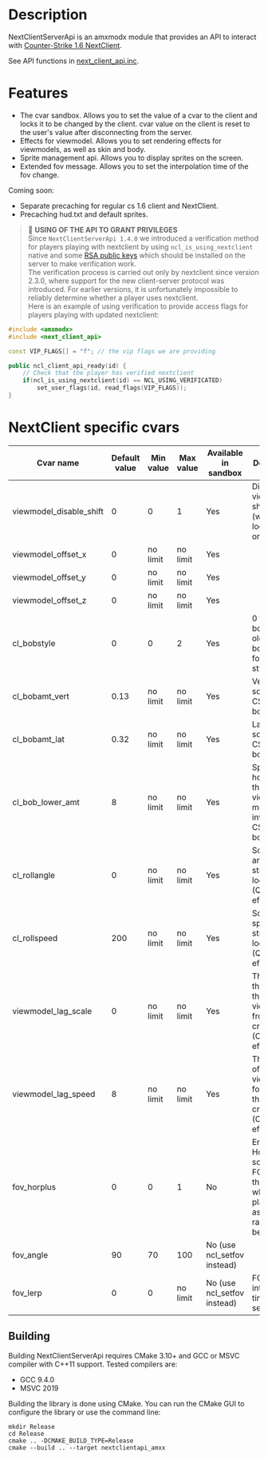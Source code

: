 # Description
NextClientServerApi is an amxmodx module that provides an API to interact with [Counter-Strike 1.6 NextClient](https://cs16nextclient.com).

See API functions in [next_client_api.inc](https://github.com/Next21Team/NextClientServerApi/blob/main/addons/amxmodx/scripting/include/next_client_api.inc).

# Features

- The cvar sandbox. Allows you to set the value of a cvar to the client and locks it to be changed by the client. cvar value on the client is reset to the user's value after disconnecting from the server.
- Effects for viewmodel. Allows you to set rendering effects for viewmodels, as well as skin and body.
- Sprite management api. Allows you to display sprites on the screen.
- Extended fov message. Allows you to set the interpolation time of the fov change.

Coming soon:
- Separate precaching for regular cs 1.6 client and NextClient.
- Precaching hud.txt and default sprites.

> 💎 **USING OF THE API TO GRANT PRIVILEGES** <br />
Since `NextClientServerApi 1.4.0` we introduced a verification method for players playing with nextclient by using `ncl_is_using_nextclient` native and some [RSA public keys](https://github.com/Next21Team/NextClientServerApi/tree/main/addons/amxmodx/data/nextclient_api/pkeys) which should be installed on the server to make verification work.<br />
The verification process is carried out only by nextclient since version 2.3.0, where support for the new client-server protocol was introduced. For earlier versions, it is unfortunately impossible to reliably determine whether a player uses nextclient.<br />
Here is an example of using verification to provide access flags for players playing with updated nextclient:
```c++
#include <amxmodx>
#include <next_client_api>

const VIP_FLAGS[] = "f"; // the vip flags we are providing

public ncl_client_api_ready(id) {
	// Check that the player has verified nextclient
	if(ncl_is_using_nextclient(id) == NCL_USING_VERIFICATED)
		set_user_flags(id, read_flags(VIP_FLAGS));
}
```

# NextClient specific cvars

| Cvar name | Default value | Min value | Max value | Available in sandbox | Description |
| --- | --- | --- | --- | --- | --- |
| viewmodel_disable_shift | 0 | 0 | 1 | Yes | Disable viewmodel shifting (when you looking up or down). |
| viewmodel_offset_x | 0 | no limit | no limit | Yes |  |
| viewmodel_offset_y | 0 | no limit | no limit | Yes |  |
| viewmodel_offset_z | 0 | no limit | no limit | Yes |  |
| cl_bobstyle | 0 | 0 | 2 | Yes | 0 for default bob, 1 for old style bob and 2 for CS:GO style bob. |
| cl_bobamt_vert | 0\.13 | no limit | no limit | Yes | Vertical scale for CS:GO style bob. |
| cl_bobamt_lat | 0\.32 | no limit | no limit | Yes | Lateral scale for CS:GO style bob. |
| cl_bob_lower_amt | 8 | no limit | no limit | Yes | Specifies how much the viewmodel moves inwards for CS:GO style bob. |
| cl_rollangle | 0 | no limit | no limit | Yes | Screen roll angle when strafing or looking (Quake effect). |
| cl_rollspeed | 200 | no limit | no limit | Yes | Screen roll speed when strafing or looking (Quake effect). |
| viewmodel_lag_scale | 0 | no limit | no limit | Yes | The value of the lag of the viewmodel from the crosshair (CS:GO effect). |
| viewmodel_lag_speed | 8 | no limit | no limit | Yes | The speed of the viewmodel following the crosshair (CS:GO effect). |
| fov_horplus | 0 | 0 | 1 | No | Enables Hor+ scaling for FOV. Fixes the FOV when playing with aspect ratios besides 4:3. |
| fov_angle | 90 | 70 | 100 | No (use ncl_setfov instead) |  |
| fov_lerp | 0 | 0 | no limit | No (use ncl_setfov instead) | FOV interpolation time in seconds. |

## Building

Building NextClientServerApi requires CMake 3.10+ and GCC or MSVC compiler with C++11 support. Tested compilers are:

* GCC 9.4.0
* MSVC 2019

Building the library is done using CMake. You can run the CMake GUI to configure the library or use the command line:

```
mkdir Release
cd Release
cmake .. -DCMAKE_BUILD_TYPE=Release
cmake --build .. --target nextclientapi_amxx
```
